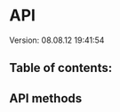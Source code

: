# API #
 Version: 08.08.12 19:41:54

## Table of contents: ##
<a name='toc'></a>


## API methods ##
